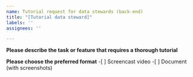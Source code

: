 ```yaml
---
name: Tutorial request for data stewards (back-end)
title: "[Tutorial data steward]"
labels: ''
assignees: ''

---
```


**Please describe the task or feature that requires a thorough tutorial**


**Please choose the preferred format**
-[ ] Screencast video
-[ ] Document (with screenshots)
